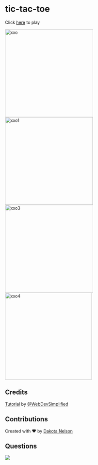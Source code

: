 # tic-tac-toe

Click [here](https://kotalilyy.github.io/tic-tac-toe/) to play

<img width="290" alt="xxo" src="https://user-images.githubusercontent.com/77229281/129717471-b6223919-5539-44e7-badc-85016143cfd8.png">

<img width="289" alt="xxo1" src="https://user-images.githubusercontent.com/77229281/129717507-38d954fd-e181-43de-b65d-aabc978edf40.png">

<img width="290" alt="xxo3" src="https://user-images.githubusercontent.com/77229281/129717534-a2ecb413-6c0a-404b-b964-269c56ef9b94.png">

<img width="286" alt="xxo4" src="https://user-images.githubusercontent.com/77229281/129717544-606b278f-7c76-4b28-be14-38df5b3df972.png">

## Credits

[Tutorial](https://www.youtube.com/watch?v=Y-GkMjUZsmM) by [@WebDevSimplified](https://github.com/WebDevSimplified/JavaScript-Tic-Tac-Toe)

## Contributions

Created with ❤️ by [Dakota Nelson](https://github.com/kotalilyy)

## Questions

<a href="mailto:kotalilyy@gmail.com?"><img src="https://img.shields.io/badge/gmail-%23DD0031.svg?&style=for-the-badge&logo=gmail&logoColor=white"/></a>

